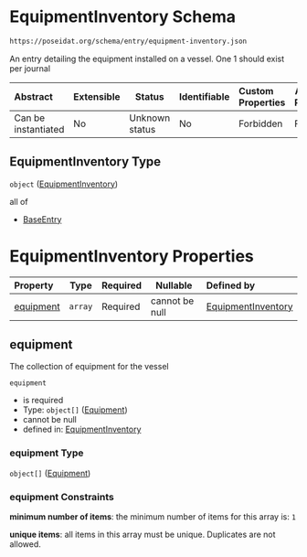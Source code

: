 # EquipmentInventory Schema

```txt
https://poseidat.org/schema/entry/equipment-inventory.json
```

An entry detailing the equipment installed on a vessel. One 1 should exist per journal


| Abstract            | Extensible | Status         | Identifiable | Custom Properties | Additional Properties | Access Restrictions | Defined In                                                                                |
| :------------------ | ---------- | -------------- | ------------ | :---------------- | --------------------- | ------------------- | ----------------------------------------------------------------------------------------- |
| Can be instantiated | No         | Unknown status | No           | Forbidden         | Forbidden             | none                | [equipment-inventory.json](schemas/entry/equipment-inventory.json "open original schema") |

## EquipmentInventory Type

`object` ([EquipmentInventory](equipment-inventory.md))

all of

-   [BaseEntry](departure-allof-baseentry.md "check type definition")

# EquipmentInventory Properties

| Property                | Type    | Required | Nullable       | Defined by                                                                                                                                                |
| :---------------------- | ------- | -------- | -------------- | :-------------------------------------------------------------------------------------------------------------------------------------------------------- |
| [equipment](#equipment) | `array` | Required | cannot be null | [EquipmentInventory](equipment-inventory-properties-equipment.md "https&#x3A;//poseidat.org/schema/entry/equipment-inventory.json#/properties/equipment") |

## equipment

The collection of equipment for the vessel


`equipment`

-   is required
-   Type: `object[]` ([Equipment](equipment-inventory-properties-equipment-equipment.md))
-   cannot be null
-   defined in: [EquipmentInventory](equipment-inventory-properties-equipment.md "https&#x3A;//poseidat.org/schema/entry/equipment-inventory.json#/properties/equipment")

### equipment Type

`object[]` ([Equipment](equipment-inventory-properties-equipment-equipment.md))

### equipment Constraints

**minimum number of items**: the minimum number of items for this array is: `1`

**unique items**: all items in this array must be unique. Duplicates are not allowed.
